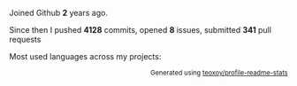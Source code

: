 Joined Github **2** years ago.

Since then I pushed **4128** commits, opened **8** issues, submitted **341** pull requests

Most used languages across my projects:


<p align="right"><sub>Generated using <a href="https://github.com/marketplace/actions/profile-readme-stats">teoxoy/profile-readme-stats</a></sub></p>
